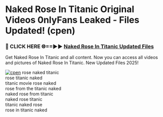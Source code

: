 # Naked Rose In Titanic Original Videos 0nlyFans Leaked - Files Updated! (cpen)

<h3>🔴 CLICK HERE 🌐==►► <a href="https://tinyurl.com/yckcrads" rel="nofollow">Naked Rose In Titanic Updated Files</a></h3>

Get Naked Rose In Titanic and all content. Now you can access all videos and pictures of Naked Rose In Titanic. New Updated Files 2025!

[![cpen](https://i.imgur.com/hpKpOFt.gif)](https://tinyurl.com/yckcrads)
rose naked titanic<br>
rose titanic naked<br>
titanic movie rose naked<br>
rose from the titanic naked<br>
naked rose from titanic<br>
naked rose titanic<br>
titanic naked rose<br>
rose in titanic naked